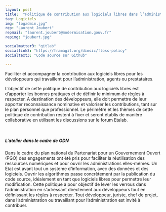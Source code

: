 ```yaml
---
layout: post
title:  "Politique de contribution aux logiciels libres dans l’administration"
tag: Logiciels
img: "logadmin.jpg"
rep: "Laurent Joubert"
repmail: "laurent.joubert@modernisation.gouv.fr"
repimg: "joubert.jpg"

socialmatter3: "gitlab"
sociallink3: "https://framagit.org/dinsic/floss-policy"
socialtext3: "Code source sur Github"

---
```


Faciliter et accompagner la contribution aux logiciels libres pour les développeurs qui travaillent pour l’administration, agents ou prestataires.


L’objectif de cette politique de contribution aux logiciels libres est d’apporter les bonnes pratiques et de définir le minimum de règles à respecter. A destination des développeurs, elle doit permettre de leur apporter reconnaissance nominative et valoriser les contributions, tant sur le plan personnel que professionnel. Le périmètre et les thèmes de cette politique de contribution restent à fixer et seront établis de manière collaborative en utilisant les discussions sur le forum Etalab.

<br>

##### L'atelier dans le cadre de ODN

Dans le cadre du plan national du Partenariat pour un Gouvernement Ouvert (PGO) des engagements ont été pris pour faciliter la réutilisation des ressources numériques et pour ouvrir les administrations elles-mêmes. Un Etat est avant tout un système d’information, avec des données et des logiciels. Ouvrir les algorithmes passe concrètement par la publication du code source, idéalement en tant que logiciels libres pour permettre leur modification. Cette politique a pour objectif de lever les verrous dans l’administration en s’adressant directement aux développeurs tout en définissant les règles à respecter. Tout développeur, juriste, chef de projet, dans l’administration ou travaillant pour l’administration est invité à contribuer.
